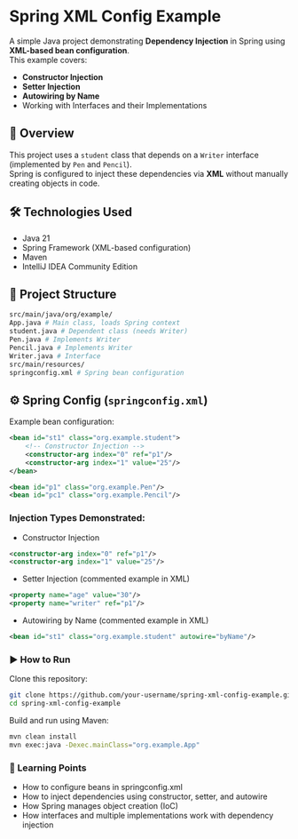 # Spring XML Config Example

A simple Java project demonstrating **Dependency Injection** in Spring using **XML-based bean configuration**.  
This example covers:

- **Constructor Injection**
- **Setter Injection**
- **Autowiring by Name**
- Working with Interfaces and their Implementations

## 📌 Overview

This project uses a `student` class that depends on a `Writer` interface (implemented by `Pen` and `Pencil`).  
Spring is configured to inject these dependencies via **XML** without manually creating objects in code.

## 🛠 Technologies Used
- Java 21
- Spring Framework (XML-based configuration)
- Maven
- IntelliJ IDEA Community Edition

## 📂 Project Structure
```bash
src/main/java/org/example/
App.java # Main class, loads Spring context
student.java # Dependent class (needs Writer)
Pen.java # Implements Writer
Pencil.java # Implements Writer
Writer.java # Interface
src/main/resources/
springconfig.xml # Spring bean configuration
```
## ⚙️ Spring Config (`springconfig.xml`)
Example bean configuration:
```xml
<bean id="st1" class="org.example.student">
    <!-- Constructor Injection -->
    <constructor-arg index="0" ref="p1"/>
    <constructor-arg index="1" value="25"/>
</bean>

<bean id="p1" class="org.example.Pen"/>
<bean id="pc1" class="org.example.Pencil"/>
```
### Injection Types Demonstrated:
- Constructor Injection
```xml
<constructor-arg index="0" ref="p1"/>
<constructor-arg index="1" value="25"/>
```
- Setter Injection (commented example in XML)
```xml
<property name="age" value="30"/>
<property name="writer" ref="p1"/>
```
- Autowiring by Name (commented example in XML)
```xml
<bean id="st1" class="org.example.student" autowire="byName"/>
```
### ▶️ How to Run
Clone this repository:
```bash
git clone https://github.com/your-username/spring-xml-config-example.git
cd spring-xml-config-example
```
Build and run using Maven:
```bash
mvn clean install
mvn exec:java -Dexec.mainClass="org.example.App"
```
### 📖 Learning Points
- How to configure beans in springconfig.xml
- How to inject dependencies using constructor, setter, and autowire
- How Spring manages object creation (IoC)
- How interfaces and multiple implementations work with dependency injection

